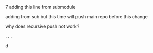 7
adding this line from submodule

adding from sub but this time will push main repo before this change

why does recursive push not work?

. . .

d
